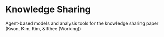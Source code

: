# Knowledge Sharing

Agent-based models and analysis tools for the knowledge sharing paper (Kwon, Kim, Kim, & Rhee (Working))
